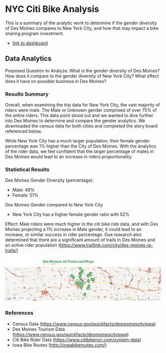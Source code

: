 # NYC Citi Bike Analysis 
This is a summary of the analytic work to determine if the gender diversity of Des Moines compares to New York City, and how that may impact a bike sharing program investment.
- [link to dashboard](https://public.tableau.com/profile/doug.ritter#!/vizhome/Challenge_15945650239340/AnalysisStory?publish=yes)

## Data Analytics
Proposed Question to Analyze:  What is the gender diversity of Des Moines? How does it compare to the gender diversity of New York City? What effect does it have on possible business in Des Moines?
### Results Summary
Overall, when examining the trip data for New York City, the vast majority of riders were male.  The Male or Unknown gender comprised of over 75% of the entire riders.  This data point stood out and we wanted to dive further into Des Moines to determine and compare the gender analytics.  We downloaded the census data for both cities and completed the story board referenced below.  

While New York City has a much larger population, their female gender percentage was 1% higher than the City of Des Moines.  With the analytics of the rider data, we feel confident that the larger percentage of males in Des Moines would lead to an increase in riders proportionality.

### Statistical Results
Des Moines Gender Diversity (percentage):  
 - Male: 49%
 - Female: 51%
 
 Des Moines Gender compared to New York City
 - New York City has a higher female gender ratio with 52%
 
 Effect:  Male riders were much higher in the citi bike ride data, and with Des Moines projecting a 1% increase in Male gender, it could lead to an increase, or similar success in rider percentage.  Oue research also determined that there are a significant amount of trails in Des Moines and an active rider population (https://www.traillink.com/city/des-moines-ia-trails/)

![Des Moines Trails](https://github.com/dougacct814/bikesharing/blob/master/Trails.PNG)

### References

 - Census Data (https://www.census.gov/quickfacts/desmoinescityiowa)
 - Des Moines Tourism Data (https://www.census.gov/quickfacts/desmoinescityiowa)
 - Citi Bike Rider Data (https://www.citibikenyc.com/system-data)
 - Iowa Bike Routes (http://iowabikeroutes.com/)
